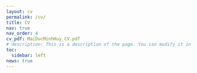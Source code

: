 ```yaml
---
layout: cv
permalink: /cv/
title: CV
nav: true
nav_order: 4
cv_pdf: MaiDucMinhHuy_CV.pdf
# description: This is a description of the page. You can modify it in '_pages/cv.md'. You can also change or remove the top pdf download button.
toc:
  sidebar: left
news: true
---
```

